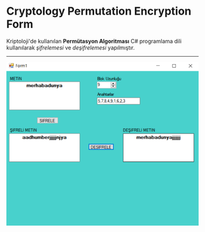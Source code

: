 # Cryptology Permutation Encryption Form

Kriptoloji'de kullanılan **Permütasyon Algoritması** C# programlama dili kullanılarak *şifrelemesi* ve *deşifrelemesi* yapılmıştır.

***

![Form](picture/permImg.png)
    